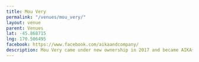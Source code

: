 ```yaml
---
title: Mou Very
permalink: "/venues/mou_very/"
layout: venue
parent: Venues
lat: -45.868715
lng: 170.506495
facebook: https://www.facebook.com/aikaandcompany/
description: Mou Very came under new ownership in 2017 and became AIKA+CO.
---
```



